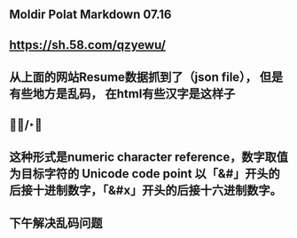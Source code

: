 ## Moldir Polat Markdown 07.16

## https://sh.58.com/qzyewu/
## 从上面的网站Resume数据抓到了（json file）， 但是有些地方是乱码， 在html有些汉字是这样子 
## &#xe496;&#xeaa1;/&#xe08f;&#xe868;
## 这种形式是numeric character reference，数字取值为目标字符的 Unicode code point 以「&#」开头的后接十进制数字，「&#x」开头的后接十六进制数字。
## 下午解决乱码问题